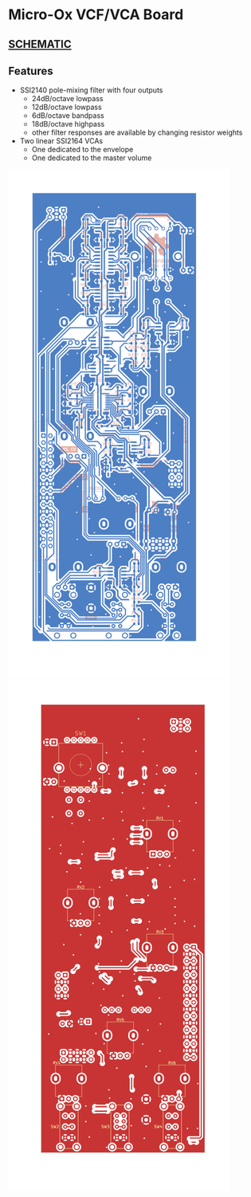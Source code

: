 # Micro-Ox VCF/VCA Board

## [SCHEMATIC](https://github.com/JordanAceto/micro_ox/blob/main/circuit_boards/VCF_VCA_board/docs/VCF_VCA_board_schematic.pdf)

## Features
- SSI2140 pole-mixing filter with four outputs
    - 24dB/octave lowpass
    - 12dB/octave lowpass
    - 6dB/octave bandpass
    - 18dB/octave highpass
    - other filter responses are available by changing resistor weights
- Two linear SSI2164 VCAs
    - One dedicated to the envelope
    - One dedicated to the master volume

![](./docs/2D/VCF_VCA_board_back.svg)
![](./docs/2D/VCF_VCA_board_front.svg)
